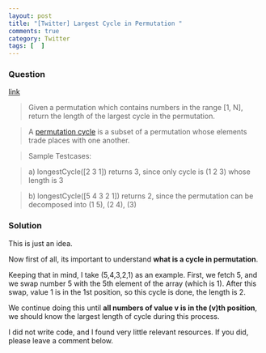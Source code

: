 ```yaml
---
layout: post
title: "[Twitter] Largest Cycle in Permutation "
comments: true
category: Twitter
tags: [  ]
---
```


### Question 

[link](http://get-that-job-at-google.blogspot.sg/2013/01/twitter-programming-test.html)

> Given a permutation which contains numbers in the range [1, N], return the length of the largest cycle in the permutation. 

> A [permutation cycle](http://mathworld.wolfram.com/PermutationCycle.html) is a subset of a permutation whose elements trade places with one another. 

> Sample Testcases:

> a) longestCycle([2 3 1]) returns 3, since only cycle is (1 2 3) whose length is 3

> b) longestCycle([5 4 3 2 1]) returns 2, since the permutation can be decomposed into (1 5), (2 4), (3) 

### Solution

This is just an idea. 

Now first of all, its important to understand __what is a cycle in permutation__. 

Keeping that in mind, I take (5,4,3,2,1) as an example. First, we fetch 5, and we swap number 5 with the 5th element of the array (which is 1). After this swap, value 1 is in the 1st position, so this cycle is done, the length is 2. 

We continue doing this until __all numbers of value v is in the (v)th position__, we should know the largest length of cycle during this process. 

I did not write code, and I found very little relevant resources. If you did, please leave a comment below. 
